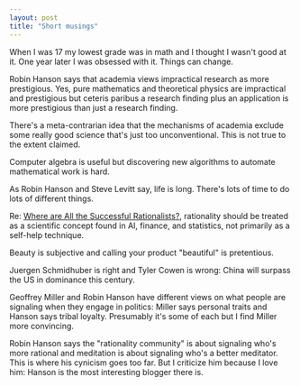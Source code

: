```yaml
---
layout: post
title: "Short musings"
---
```


When I was 17 my lowest grade was in math and I thought I wasn't good at it.
One year later I was obsessed with it. Things can change.

Robin Hanson says that academia views impractical research as more prestigious.
Yes, pure mathematics and theoretical physics are impractical and prestigious
but ceteris paribus a research finding plus an application is more prestigious
than just a research finding.

There's a meta-contrarian idea that the mechanisms of academia exclude some
really good science that's just too unconventional. This is not true to the
extent claimed.
<!-- Tyler Cowen said something like this somewhere. -->

Computer algebra is useful but discovering new algorithms to automate
mathematical work is hard.

As Robin Hanson and Steve Levitt say, life is long. There's lots of time to
do lots of different things.

Re: [Where are All the Successful Rationalists?](https://applieddivinitystudies.com/2020/09/05/rationality-winning/),
rationality should be treated as a scientific concept found in AI, finance, and
statistics, not primarily as a self-help technique.

Beauty is subjective and calling your product "beautiful" is pretentious.

Juergen Schmidhuber is right and Tyler Cowen is wrong: China will surpass
the US in dominance this century.

Geoffrey Miller and Robin Hanson have different views on what people are
signaling when they engage in politics: Miller says personal traits and
Hanson says tribal loyalty. Presumably it's some of each but I find Miller
more convincing.

Robin Hanson says the "rationality community" is about signaling who's more
rational and meditation is about signaling who's a better meditator. This is
where his cynicism goes too far. But I criticize him because I love him:
Hanson is the most interesting blogger there is.

